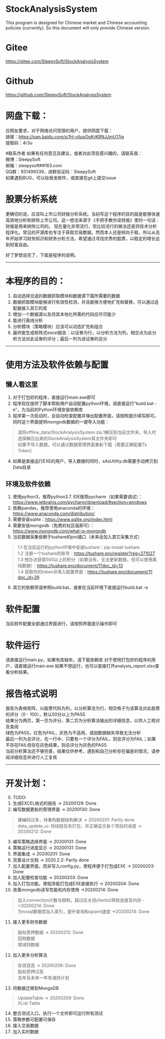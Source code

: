 # StockAnalysisSystem
This program is designed for Chinese market and Chinese accounting policies (currently). So this document will only provide Chinese version.

# Gitee
https://gitee.com/SleepySoft/StockAnalysisSystem  

# Github
https://github.com/SleepySoft/StockAnalysisSystem  
  
# 网盘下载：
应网友要求，对于网络访问受限的用户，提供网盘下载：  
链接：https://pan.baidu.com/s/1H-viluqOoKrKRNJJmU17jg  
提取码：4r3u  
  
#联系作者
如果有任何意见及建议，或者对此项目感兴趣的，请联系我：  
微博：SleepySoft  
邮箱：sleepysoft##163.com  
QQ群：931499339，进群验证码：SleepySoft  
如果遇到BUG，可以给我发邮件，或直接在git上提交issue  
  
# 股票分析系统
  
更确切的说，应该叫上市公司财报分析系统。当初写这个程序的目的就是能够快速高效地分析和排除上市公司。这一想法来源于《手把手教你读财报》里的一句话：财报是用来排除公司的。
现在量化非常流行，但比较流行的做法还是将技术分析程序化。常见的开源库也专注于获取交易数据。然而本人还是倾向于稳，所以从去年开始学习财务知识和财务分析方法，希望通过寻找优秀的股票，以稳定的增长达到财富自由。
  
好了梦想说完了，下面是程序的说明。
  
----------------------------------------------------------------------------------------------------------------------
  
# 本程序的目的：
1. 自动选择合适的数据抓取模块和数据源下载所需要的数据  
2. 数据抓取模块能够进行有效性检测，并且能够方便地扩充和替换，可以通过适配器接入其它的库  
3. 增加一个数据源以及将其本地化所需的代码应尽可能少  
4. 能进行离线分析  
5. 分析模块（策略模块）应该可以动态扩充和组合  
6. 最终能生成矩阵式excel报告：以证券为行，以分析方法为列，相交点为此分析方法对此证券的评分；最后一列为该证券的总分  
  
----------------------------------------------------------------------------------------------------------------------
  
# 使用方法及软件依赖与配置
  
## 懒人看这里 
1. 对于打包好的程序，直接运行main.exe即可
2. 程序现在提供了脚本帮助用户自动配置python环境，请直接运行“build.bat -e”，为当前的Python环境安装依赖库  
3. 程序第一次启动时，会自动检查配置并弹出配置界面，请按照提示填写即可。同时这个界面提供mongodb数据的一键导入功能：  
> 请将offline_data/StockAnalysisSystem.zip.1解压到当前文件夹，导入时选择解压出来的StockAnalysisSystem其文件夹即可  
> 如果不导入数据，可以通过数据管理界面重新下载（需要正确配置Ts Token）  
4. 如果是直接运行EXE的用户，导入数据的同时，sAsUtility.db需要手动拷贝到Data目录  
  
## 环境及软件依赖
1. 使用python3，推荐python3.7. IDE推荐pycharm（如果需要调试）：https://www.jetbrains.com/pycharm/download/#section=windows  
2. 依赖pandas，推荐使用anaconda的环境：https://www.anaconda.com/distribution/  
3. 需要安装sqlite：https://www.sqlite.org/index.html  
4. 需要安装mongodb（免费的社区版即可）：https://www.mongodb.com/what-is-mongodb  
5. 当前数据采集依赖于tushare的pro接口（未来会加入其它采集方式）  
> 1.1 在当前运行的python环境中安装tushare：pip install tushare  
> 1.2 注册一个tushare的账号：https://tushare.pro/register?reg=271027  
> 1.3 想办法获取500以上的积分（如果没有，无法更新数据，但可以使用离线数据）：https://tushare.pro/document/1?doc_id=13  
> 1.4 获取你的token并填入配置界面：https://tushare.pro/document/1?doc_id=39  
6. 其它的依赖项请参照build.bat，或者在当前环境下直接运行build.bat -e  
  
# 软件配置
当前软件配置全部通过界面进行，请按照界面提示操作即可  
  
 # 软件运行
请直接运行main.py，如果有库缺失，请下载依赖库
对于使用打包好的程序的用户，请直接运行main.exe
如果不想运行，也可以直接打开analysis_report.xlsx查看分析结果。  
  
# 报告格式说明
报告为表格矩阵，以股票代码为列，以分析算法为行，相交格子为该算法对此股票的评分（0 - 100），默认50分以上为PASS  
结果分为两页，第一页为评分，第二页为分析算法输出的详细信息，以供人工核对及查阅  
绿色为PASS，红色为FAIL，灰色为不适用，或因数据缺失导致无法分析  
最后一列为总评分，在一行中，只要有一个评分为FAIL，则总评分为FAIL；如果不存在FAIL但存在灰色结果，则总评分为灰色的PASS  
当前分析算法还不够完善，结果仅供参考，遇到和自己分析存在偏差的情况，请参阅详细信息并进行人工复核  
  
----------------------------------------------------------------------------------------------------------------------
  
# 开发计划：
0. TODO:  
1. 生成EXCEL格式的报告 -> 20200129: Done  
2. 编写数据更新的管理界面  -> 20200130: Done  
> 硬编码过多，待重构数据结构解决  -> 20200201: Partly done  
> data_update_ui: 将线程任务打包，并正确显示各个项目的进度  -> 20200212: Done  
3. 编写策略选择界面  -> 20200131: Done  
4. 策略运行进度显示  -> 20200131: Done  
5. 界面集成  -> 20200201: Done  
6. 完善设计文档  -> 2020.2.2: Partly done  
7. 加入配置界面，而非写入config.py，使程序便于打包成EXE  -> 20200203: Done  
8. 加入配置检查功能  -> 20200203: Done  
9. 加入打包功能，使程序能打包成EXE直接执行  -> 20200204: Done  
10. 改善mongodb读写性能和内存使用  ->20200214: Done  
> 加入connection计数与限制，超过后关闭client以释放连接及内存  ->20200214: Done  
> 为nosql数据库加入索引，提升查询和upsert速度  ->20200214: Done  
11. 接入更多财务数据  
> 股权质押数据 -> 20200212: Done  
> 回购数据  
> 增减持数据  
12. 加入更多分析算法  
> 存贷双高  -> 20200206: Done  
> 股权质押过高  
> 去年及未来一年有减持计划  
13. 将数据迁移到MongoDB
> UpdateTable -> 20200209: Done  
> XList Table  
14. 整合测试入口，执行一个文件即可运行所有测试  
15. 策略参数可配置可保存  
16. 接入交易数据  
17. 加入实时数据  















